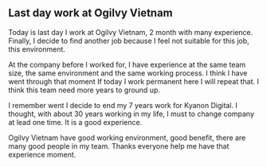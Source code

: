 ## Last day work at Ogilvy Vietnam

Today is last day I work at Ogilvy Vietnam, 2 month with many experience. Finally, I decide to find another job because I feel not suitable for this job, this environment.

At the company before I worked for, I have experience at the same team size, the same environment and the same working process. I think I have went through that moment If today I work permanent here I will repeat that. I think this team need more years to ground up.

I remember went I decide to end my 7 years work for Kyanon Digital. I thought, with about 30 years working in my life, I must to change company at lead one time. It is a good experience.

Ogilvy Vietnam have good working environment, good benefit, there are many good people in my team. Thanks everyone help me have that experience moment.
<!--stackedit_data:
eyJoaXN0b3J5IjpbLTE4NzM4OTA3MzAsLTY2NjMzMzEzMywtMj
A5MjYwOTYyMSwtOTgyMzE1MTU3LDE2OTIwNzA5NzEsLTE4OTY2
MDY2NzEsLTExOTgxODI2ODIsOTEyMTQ1MjEwLDczMDk5ODExNl
19
-->